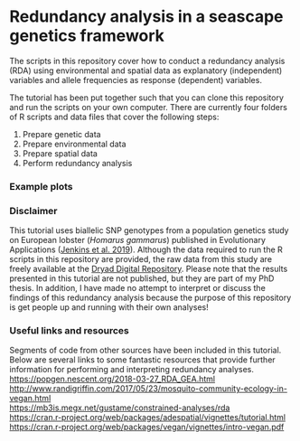 # Redundancy analysis in a seascape genetics framework
The scripts in this repository cover how to conduct a redundancy analysis (RDA) using environmental and spatial data as explanatory (independent) variables and allele frequencies as response (dependent) variables. 

The tutorial has been put together such that you can clone this repository and run the scripts on your own computer.  There are currently four folders of R scripts and data files that cover the following steps:
1. Prepare genetic data
2. Prepare environmental data
3. Prepare spatial data
4. Perform redundancy analysis

### Example plots



### Disclaimer
This tutorial uses biallelic SNP genotypes from a population genetics study on European lobster (_Homarus gammarus_) published in Evolutionary Applications ([Jenkins et al. 2019](https://doi.org/10.1111/eva.12849)). Although the data required to run the R scripts in this repository are provided, the raw data from this study are freely available at the [Dryad Digital Repository](https://doi.org/10.5061/dryad.2v1kr38). Please note that the results presented in this tutorial are not published, but they are part of my PhD thesis. In addition, I have made no attempt to interpret or discuss the findings of this redundancy analysis because the purpose of this repository is get people up and running with their own analyses!

### Useful links and resources
Segments of code from other sources have been included in this tutorial. Below are several links to some fantastic resources that provide further information for performing and interpreting redundancy analyses.<br />
https://popgen.nescent.org/2018-03-27_RDA_GEA.html <br />
http://www.randigriffin.com/2017/05/23/mosquito-community-ecology-in-vegan.html <br />
https://mb3is.megx.net/gustame/constrained-analyses/rda <br />
https://cran.r-project.org/web/packages/adespatial/vignettes/tutorial.html <br />
https://cran.r-project.org/web/packages/vegan/vignettes/intro-vegan.pdf

